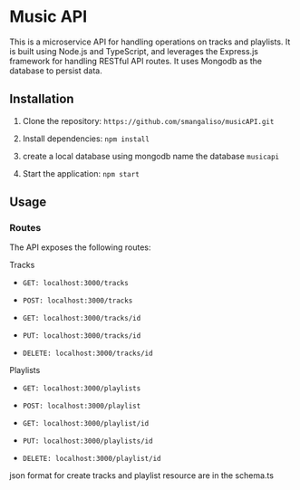 <h1>Music API</h1>

This is a microservice API for handling operations on tracks and playlists. It is built using Node.js and TypeScript, and leverages the Express.js framework for handling RESTful API routes. It uses Mongodb as the database to persist data.


<h2>Installation</h2>

1. Clone the repository: `https://github.com/smangaliso/musicAPI.git`

2. Install dependencies: `npm install`

3. create a local database using mongodb name the database `musicapi`

4. Start the application: `npm start`

<h2>Usage</h2>

<h3>Routes</h3>

The API exposes the following routes:

Tracks

* `GET: localhost:3000/tracks`

* `POST: localhost:3000/tracks`

* `GET: localhost:3000/tracks/id`

* `PUT: localhost:3000/tracks/id`

* `DELETE: localhost:3000/tracks/id`



Playlists

* `GET: localhost:3000/playlists`

* `POST: localhost:3000/playlist`

* `GET: localhost:3000/playlist/id`

* `PUT: localhost:3000/playlists/id`

* `DELETE: localhost:3000/playlist/id`



json format for create tracks and playlist resource are in the schema.ts 
